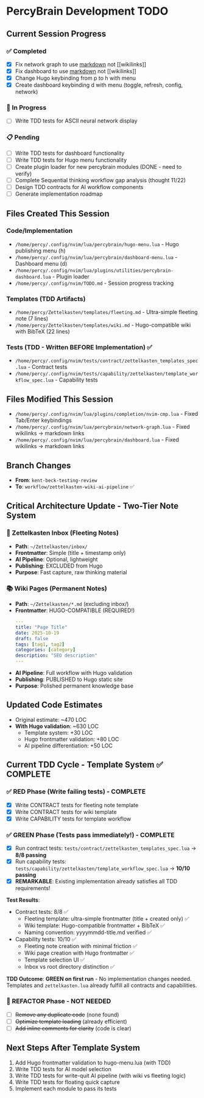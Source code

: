 # PercyBrain Development TODO

## Current Session Progress

### ✅ Completed

- [x] Fix network graph to use [markdown](links) not \[\[wikilinks\]\]
- [x] Fix dashboard to use [markdown](links) not \[\[wikilinks\]\]
- [x] Change Hugo keybinding from <leader>p to <leader>h with menu
- [x] Create dashboard keybinding <leader>d with menu (toggle, refresh, config, network)

### 🔄 In Progress

- [ ] Write TDD tests for ASCII neural network display

### 📋 Pending

- [ ] Write TDD tests for dashboard functionality
- [ ] Write TDD tests for Hugo menu functionality
- [ ] Create plugin loader for new percybrain modules (DONE - need to verify)
- [ ] Complete Sequential thinking workflow gap analysis (thought 11/22)
- [ ] Design TDD contracts for AI workflow components
- [ ] Generate implementation roadmap

## Files Created This Session

### Code/Implementation

- `/home/percy/.config/nvim/lua/percybrain/hugo-menu.lua` - Hugo publishing menu (<leader>h)
- `/home/percy/.config/nvim/lua/percybrain/dashboard-menu.lua` - Dashboard menu (<leader>d)
- `/home/percy/.config/nvim/lua/plugins/utilities/percybrain-dashboard.lua` - Plugin loader
- `/home/percy/.config/nvim/TODO.md` - Session progress tracking

### Templates (TDD Artifacts)

- `/home/percy/Zettelkasten/templates/fleeting.md` - Ultra-simple fleeting note (7 lines)
- `/home/percy/Zettelkasten/templates/wiki.md` - Hugo-compatible wiki with BibTeX (22 lines)

### Tests (TDD - Written BEFORE Implementation) ✅

- `/home/percy/.config/nvim/tests/contract/zettelkasten_templates_spec.lua` - Contract tests
- `/home/percy/.config/nvim/tests/capability/zettelkasten/template_workflow_spec.lua` - Capability tests

## Files Modified This Session

- `/home/percy/.config/nvim/lua/plugins/completion/nvim-cmp.lua` - Fixed Tab/Enter keybindings
- `/home/percy/.config/nvim/lua/percybrain/network-graph.lua` - Fixed wikilinks → markdown links
- `/home/percy/.config/nvim/lua/percybrain/dashboard.lua` - Fixed wikilinks → markdown links

## Branch Changes

- **From**: `kent-beck-testing-review`
- **To**: `workflow/zettelkasten-wiki-ai-pipeline` ✅

## Critical Architecture Update - Two-Tier Note System

### 📝 Zettelkasten Inbox (Fleeting Notes)

- **Path**: `~/Zettelkasten/inbox/`
- **Frontmatter**: Simple (title + timestamp only)
- **AI Pipeline**: Optional, lightweight
- **Publishing**: EXCLUDED from Hugo
- **Purpose**: Fast capture, raw thinking material

### 📚 Wiki Pages (Permanent Notes)

- **Path**: `~/Zettelkasten/*.md` (excluding inbox/)
- **Frontmatter**: HUGO-COMPATIBLE (REQUIRED!)
  ```yaml
  ---
  title: "Page Title"
  date: 2025-10-19
  draft: false
  tags: [tag1, tag2]
  categories: [category]
  description: "SEO description"
  ---
  ```
- **AI Pipeline**: Full workflow with Hugo validation
- **Publishing**: PUBLISHED to Hugo static site
- **Purpose**: Polished permanent knowledge base

## Updated Code Estimates

- Original estimate: ~470 LOC
- **With Hugo validation**: ~630 LOC
  - Template system: +30 LOC
  - Hugo frontmatter validation: +80 LOC
  - AI pipeline differentiation: +50 LOC

## Current TDD Cycle - Template System ✅ COMPLETE

### ✅ RED Phase (Write failing tests) - COMPLETE

- [x] Write CONTRACT tests for fleeting note template
- [x] Write CONTRACT tests for wiki template
- [x] Write CAPABILITY tests for template workflow

### ✅ GREEN Phase (Tests pass immediately!) - COMPLETE

- [x] Run contract tests: `tests/contract/zettelkasten_templates_spec.lua` → **8/8 passing**
- [x] Run capability tests: `tests/capability/zettelkasten/template_workflow_spec.lua` → **10/10 passing**
- [x] **REMARKABLE**: Existing implementation already satisfies all TDD requirements!

**Test Results**:

- Contract tests: 8/8 ✅
  - Fleeting template: ultra-simple frontmatter (title + created only) ✅
  - Wiki template: Hugo-compatible frontmatter + BibTeX ✅
  - Naming convention: yyyymmdd-title.md verified ✅
- Capability tests: 10/10 ✅
  - Fleeting note creation with minimal friction ✅
  - Wiki page creation with Hugo frontmatter ✅
  - Template selection UI ✅
  - Inbox vs root directory distinction ✅

**TDD Outcome**: **GREEN on first run** - No implementation changes needed. Templates and `zettelkasten.lua` already fulfill all contracts and capabilities.

### 🎨 REFACTOR Phase - NOT NEEDED

- [ ] ~~Remove any duplicate code~~ (none found)
- [ ] ~~Optimize template loading~~ (already efficient)
- [ ] ~~Add inline comments for clarity~~ (code is clear)

## Next Steps After Template System

1. Add Hugo frontmatter validation to hugo-menu.lua (with TDD)
2. Write TDD tests for AI model selection
3. Write TDD tests for write-quit AI pipeline (with wiki vs fleeting logic)
4. Write TDD tests for floating quick capture
5. Implement each module to pass its tests
